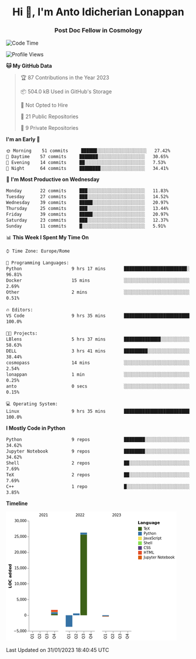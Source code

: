 
<h1 align="center">Hi 👋, I'm Anto Idicherian Lonappan</h1>
<h3 align="center">Post Doc Fellow in Cosmology</h3>

<!--START_SECTION:waka-->
![Code Time](http://img.shields.io/badge/Code%20Time-139%20hrs%2037%20mins-blue)

![Profile Views](http://img.shields.io/badge/Profile%20Views-108-blue)

**🐱 My GitHub Data** 

> 🏆 87 Contributions in the Year 2023
 > 
> 📦 504.0 kB Used in GitHub's Storage 
 > 
> 🚫 Not Opted to Hire
 > 
> 📜 21 Public Repositories 
 > 
> 🔑 9 Private Repositories  
 > 
**I'm an Early 🐤** 

```text
🌞 Morning    51 commits     ██████░░░░░░░░░░░░░░░░░░░   27.42% 
🌆 Daytime    57 commits     ███████░░░░░░░░░░░░░░░░░░   30.65% 
🌃 Evening    14 commits     ██░░░░░░░░░░░░░░░░░░░░░░░   7.53% 
🌙 Night      64 commits     ████████░░░░░░░░░░░░░░░░░   34.41%

```
📅 **I'm Most Productive on Wednesday** 

```text
Monday       22 commits     ███░░░░░░░░░░░░░░░░░░░░░░   11.83% 
Tuesday      27 commits     ███░░░░░░░░░░░░░░░░░░░░░░   14.52% 
Wednesday    39 commits     █████░░░░░░░░░░░░░░░░░░░░   20.97% 
Thursday     25 commits     ███░░░░░░░░░░░░░░░░░░░░░░   13.44% 
Friday       39 commits     █████░░░░░░░░░░░░░░░░░░░░   20.97% 
Saturday     23 commits     ███░░░░░░░░░░░░░░░░░░░░░░   12.37% 
Sunday       11 commits     █░░░░░░░░░░░░░░░░░░░░░░░░   5.91%

```


📊 **This Week I Spent My Time On** 

```text
⌚︎ Time Zone: Europe/Rome

💬 Programming Languages: 
Python                   9 hrs 17 mins       ████████████████████████░   96.81% 
Docker                   15 mins             ░░░░░░░░░░░░░░░░░░░░░░░░░   2.69% 
Other                    2 mins              ░░░░░░░░░░░░░░░░░░░░░░░░░   0.51%

🔥 Editors: 
VS Code                  9 hrs 35 mins       █████████████████████████   100.0%

🐱‍💻 Projects: 
LBlens                   5 hrs 37 mins       ██████████████░░░░░░░░░░░   58.63% 
DELL                     3 hrs 41 mins       █████████░░░░░░░░░░░░░░░░   38.44% 
cosmopass                14 mins             ░░░░░░░░░░░░░░░░░░░░░░░░░   2.54% 
lonappan                 1 min               ░░░░░░░░░░░░░░░░░░░░░░░░░   0.25% 
anto                     0 secs              ░░░░░░░░░░░░░░░░░░░░░░░░░   0.15%

💻 Operating System: 
Linux                    9 hrs 35 mins       █████████████████████████   100.0%

```

**I Mostly Code in Python** 

```text
Python                   9 repos             ████████░░░░░░░░░░░░░░░░░   34.62% 
Jupyter Notebook         9 repos             ████████░░░░░░░░░░░░░░░░░   34.62% 
Shell                    2 repos             ██░░░░░░░░░░░░░░░░░░░░░░░   7.69% 
TeX                      2 repos             ██░░░░░░░░░░░░░░░░░░░░░░░   7.69% 
C++                      1 repo              █░░░░░░░░░░░░░░░░░░░░░░░░   3.85%

```


**Timeline**

![Chart not found](https://raw.githubusercontent.com/antolonappan/antolonappan/main/charts/bar_graph.png) 


 Last Updated on 31/01/2023 18:40:45 UTC
<!--END_SECTION:waka-->
